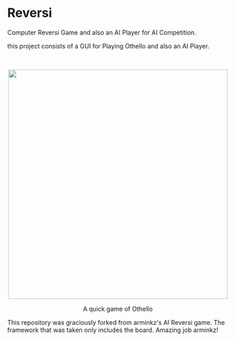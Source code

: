 # Reversi

<p>Computer Reversi Game and also an AI Player for AI Competition.</p>
<p>this project consists of a GUI for Playing Othello and also an AI Player.</p>

<br/>
<p align="center">
  <img width="500" height="522" src="/../master/doc/vs_greedy.gif?raw=true"/>
  
  <p align="center">A quick game of Othello</p>
</p>

This repository was graciously forked from arminkz's AI Reversi game. The framework that was taken only includes the board. Amazing job arminkz!
